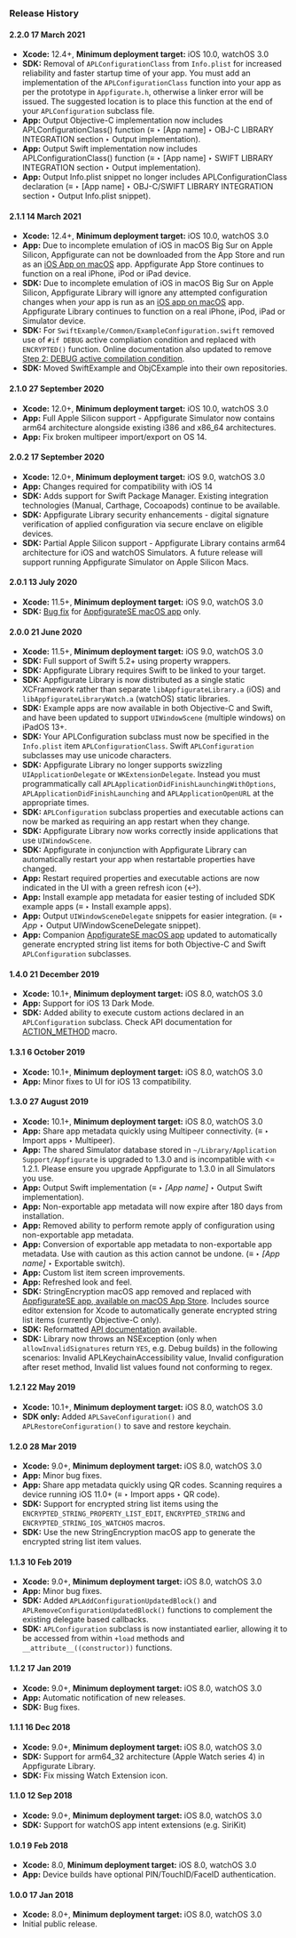 ### Release History

#### 2.2.0 17 March 2021

* **Xcode:** 12.4+, **Minimum deployment target:** iOS 10.0, watchOS 3.0
* **SDK:** Removal of `APLConfigurationClass` from `Info.plist` for increased reliability and faster startup time of your app. You must add an implementation of the `APLConfigurationClass` function into your app as per the prototype in `Appfigurate.h`, otherwise a linker error will be issued. The suggested location is to place this function at the end of your `APLConfiguration` subclass file.
* **App:** Output Objective-C implementation now includes APLConfigurationClass() function (≡ ‣ [App name] ‣ OBJ-C LIBRARY INTEGRATION section ‣ Output implementation).
* **App:** Output Swift implementation now includes APLConfigurationClass() function (≡ ‣ [App name] ‣ SWIFT LIBRARY INTEGRATION section ‣ Output implementation).
* **App:** Output Info.plist snippet no longer includes APLConfigurationClass declaration (≡ ‣ [App name] ‣ OBJ-C/SWIFT LIBRARY INTEGRATION section ‣ Output Info.plist snippet).

#### 2.1.1 14 March 2021

* **Xcode:** 12.4+, **Minimum deployment target:** iOS 10.0, watchOS 3.0
* **App:** Due to incomplete emulation of iOS in macOS Big Sur on Apple Silicon, Appfigurate can not be downloaded from the App Store and run as an [iOS App on macOS](https://developer.apple.com/documentation/apple_silicon/running_your_ios_apps_on_macos) app. Appfigurate App Store continues to function on a real iPhone, iPod or iPad device.
* **SDK:** Due to incomplete emulation of iOS in macOS Big Sur on Apple Silicon, Appfigurate Library will ignore any attempted configuration changes when *your* app is run as an [iOS app on macOS](https://developer.apple.com/documentation/apple_silicon/running_your_ios_apps_on_macos) app. Appfigurate Library continues to function on a real iPhone, iPod, iPad or Simulator device.
* **SDK:** For `SwiftExample/Common/ExampleConfiguration.swift` removed use of `#if DEBUG` active compliation condition and replaced with `ENCRYPTED()` function. Online documentation also updated to remove [Step 2: DEBUG active compilation condition](https://github.com/electricbolt/appfiguratesdk/wiki/integration#integrating-appfigurate-library-using-swift).
* **SDK:** Moved SwiftExample and ObjCExample into their own repositories.

#### 2.1.0 27 September 2020

* **Xcode:** 12.0+, **Minimum deployment target:** iOS 10.0, watchOS 3.0
* **App:** Full Apple Silicon support - Appfigurate Simulator now contains arm64 architecture alongside existing i386 and x86_64 architectures.
* **App:** Fix broken multipeer import/export on OS 14.

#### 2.0.2 17 September 2020

* **Xcode:** 12.0+, **Minimum deployment target:** iOS 9.0, watchOS 3.0
* **App:** Changes required for compatibility with iOS 14
* **SDK:** Adds support for Swift Package Manager. Existing integration technologies (Manual, Carthage, Cocoapods) continue to be available.
* **SDK:** Appfigurate Library security enhancements - digital signature verification of applied configuration via secure enclave on eligible devices.
* **SDK:** Partial Apple Silicon support - Appfigurate Library contains arm64 architecture for iOS and watchOS Simulators. A future release will support running Appfigurate Simulator on Apple Silicon Macs. 

#### 2.0.1 13 July 2020

* **Xcode:** 11.5+, **Minimum deployment target:** iOS 9.0, watchOS 3.0
* **SDK:** [Bug fix](https://github.com/electricbolt/appfiguratesdk/issues/1) for [AppfigurateSE macOS app](https://apps.apple.com/us/app/appfiguratese/id1466929147?ls=1&mt=12) only.

#### 2.0.0 21 June 2020

* **Xcode:** 11.5+, **Minimum deployment target:** iOS 9.0, watchOS 3.0
* **SDK:** Full support of Swift 5.2+ using property wrappers.
* **SDK:** Appfigurate Library requires Swift to be linked to your target.
* **SDK:** Appfigurate Library is now distributed as a single static XCFramework rather than separate `libAppfigurateLibrary.a` (iOS) and `libAppfigurateLibraryWatch.a` (watchOS) static libraries.
* **SDK:** Example apps are now available in both Objective-C and Swift, and have been updated to support `UIWindowScene` (multiple windows) on iPadOS 13+.
* **SDK:** Your APLConfiguration subclass must now be specified in the `Info.plist` item `APLConfigurationClass`. Swift `APLConfiguration` subclasses may use unicode characters.
* **SDK:** Appfigurate Library no longer supports swizzling `UIApplicationDelegate` or `WKExtensionDelegate`. Instead you must programmatically call `APLApplicationDidFinishLaunchingWithOptions`, `APLApplicationDidFinishLaunching` and `APLApplicationOpenURL` at the appropriate times.
* **SDK:** `APLConfiguration` subclass properties and executable actions can now be marked as requiring an app restart when they change.
* **SDK:** Appfigurate Library now works correctly inside applications that use `UIWindowScene`.
* **SDK:** Appfigurate in conjunction with Appfigurate Library can automatically restart your app when restartable properties have changed.
* **App:** Restart required properties and executable actions are now indicated in the UI with a green refresh icon (↩).
* **App:** Install example app metadata for easier testing of included SDK example apps (≡ ‣ Install example apps).
* **App:** Output `UIWindowSceneDelegate` snippets for easier integration. (≡ ‣ *App* ‣ Output UIWindowSceneDelegate snippet).
* **App:** Companion [AppfigurateSE macOS app](https://apps.apple.com/us/app/appfiguratese/id1466929147?ls=1&mt=12) updated to automatically generate encrypted string list items for both Objective-C and Swift `APLConfiguration` subclasses.

#### 1.4.0 21 December 2019

* **Xcode:** 10.1+, **Minimum deployment target:** iOS 8.0, watchOS 3.0
* **App:** Support for iOS 13 Dark Mode.
* **SDK:** Added ability to execute custom actions declared in an `APLConfiguration` subclass. Check API documentation for [ACTION_METHOD](https://www.electricbolt.co.nz/api/) macro.

#### 1.3.1 6 October 2019

* **Xcode:** 10.1+, **Minimum deployment target:** iOS 8.0, watchOS 3.0
* **App:** Minor fixes to UI for iOS 13 compatibility.

#### 1.3.0 27 August 2019

* **Xcode:** 10.1+, **Minimum deployment target:** iOS 8.0, watchOS 3.0
* **App:** Share app metadata quickly using Multipeer connectivity. (≡ ‣ Import apps ‣ Multipeer).
* **App:** The shared Simulator database stored in `~/Library/Application Support/Appfigurate` is upgraded to 1.3.0 and is incompatible with <= 1.2.1. Please ensure you upgrade Appfigurate to 1.3.0 in all Simulators you use.
* **App:** Output Swift implementation (≡ ‣ *[App name]* ‣ Output Swift implementation).
* **App:** Non-exportable app metadata will now expire after 180 days from installation.
* **App:** Removed ability to perform remote apply of configuration using non-exportable app metadata.
* **App:** Conversion of exportable app metadata to non-exportable app metadata. Use with caution as this action cannot be undone. (≡ ‣ *[App name]* ‣ Exportable switch).
* **App:** Custom list item screen improvements.
* **App:** Refreshed look and feel.
* **SDK:** StringEncryption macOS app removed and replaced with [AppfigurateSE app, available on macOS App Store](https://apps.apple.com/us/app/appfiguratese/id1466929147?ls=1&mt=12). Includes source editor extension for Xcode to automatically generate encrypted string list items (currently Objective-C only).
* **SDK:** Reformatted [API documentation](https://www.electricbolt.co.nz/api/) available.
* **SDK:** Library now throws an NSException (only when `allowInvalidSignatures` return `YES`, e.g. Debug builds) in the following scenarios: Invalid APLKeychainAccessibility value, Invalid configuration after reset method, Invalid list values found not conforming to regex.

#### 1.2.1 22 May 2019

* **Xcode:** 10.1+, **Minimum deployment target:** iOS 8.0, watchOS 3.0
* **SDK only:** Added `APLSaveConfiguration()` and `APLRestoreConfiguration()` to save and restore keychain.

#### 1.2.0 28 Mar 2019

* **Xcode:** 9.0+, **Minimum deployment target:** iOS 8.0, watchOS 3.0
* **App:** Minor bug fixes.
* **App:** Share app metadata quickly using QR codes. Scanning requires a device running iOS 11.0+ (≡ ‣ Import apps ‣ QR code).
* **SDK:** Support for encrypted string list items using the `ENCRYPTED_STRING_PROPERTY_LIST_EDIT`, `ENCRYPTED_STRING` and `ENCRYPTED_STRING_IOS_WATCHOS` macros.
* **SDK:** Use the new StringEncryption macOS app to generate the encrypted string list item values.

#### 1.1.3 10 Feb 2019

* **Xcode:** 9.0+, **Minimum deployment target:** iOS 8.0, watchOS 3.0
* **App:** Minor bug fixes.
* **SDK:** Added `APLAddConfigurationUpdatedBlock()` and `APLRemoveConfigurationUpdatedBlock()` functions to complement the existing delegate based callbacks. 
* **SDK:** `APLConfiguration` subclass is now instantiated earlier, allowing it to be accessed from within `+load` methods and `__attribute__((constructor))` functions.

#### 1.1.2 17 Jan 2019

* **Xcode:** 9.0+, **Minimum deployment target:** iOS 8.0, watchOS 3.0
* **App:** Automatic notification of new releases.
* **SDK:** Bug fixes.

#### 1.1.1 16 Dec 2018

* **Xcode:** 9.0+, **Minimum deployment target:** iOS 8.0, watchOS 3.0
* **SDK:** Support for arm64_32 architecture (Apple Watch series 4) in Appfigurate Library.
* **SDK:** Fix missing Watch Extension icon.

#### 1.1.0 12 Sep 2018

* **Xcode:** 9.0+, **Minimum deployment target:** iOS 8.0, watchOS 3.0
* **SDK:** Support for watchOS app intent extensions (e.g. SiriKit)

#### 1.0.1 9 Feb 2018

* **Xcode:** 8.0, **Minimum deployment target:** iOS 8.0, watchOS 3.0
* **App:** Device builds have optional PIN/TouchID/FaceID authentication.

#### 1.0.0 17 Jan 2018

* **Xcode:** 8.0+, **Minimum deployment target:** iOS 8.0, watchOS 3.0
* Initial public release.
